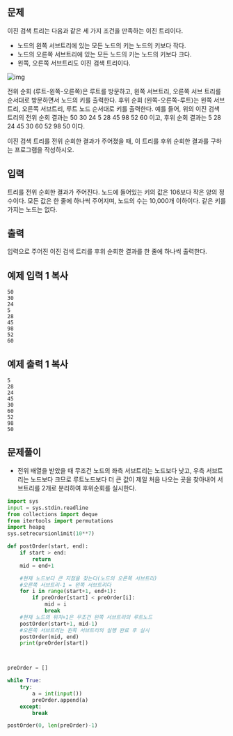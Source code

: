 ## 문제

이진 검색 트리는 다음과 같은 세 가지 조건을 만족하는 이진 트리이다.

- 노드의 왼쪽 서브트리에 있는 모든 노드의 키는 노드의 키보다 작다.
- 노드의 오른쪽 서브트리에 있는 모든 노드의 키는 노드의 키보다 크다.
- 왼쪽, 오른쪽 서브트리도 이진 검색 트리이다.

![img](https://onlinejudgeimages.s3-ap-northeast-1.amazonaws.com/upload/images/bsearchtree.png)

전위 순회 (루트-왼쪽-오른쪽)은 루트를 방문하고, 왼쪽 서브트리, 오른쪽 서브 트리를 순서대로 방문하면서 노드의 키를 출력한다. 후위 순회 (왼쪽-오른쪽-루트)는 왼쪽 서브트리, 오른쪽 서브트리, 루트 노드 순서대로 키를 출력한다. 예를 들어, 위의 이진 검색 트리의 전위 순회 결과는 50 30 24 5 28 45 98 52 60 이고, 후위 순회 결과는 5 28 24 45 30 60 52 98 50 이다.

이진 검색 트리를 전위 순회한 결과가 주어졌을 때, 이 트리를 후위 순회한 결과를 구하는 프로그램을 작성하시오.

## 입력

트리를 전위 순회한 결과가 주어진다. 노드에 들어있는 키의 값은 106보다 작은 양의 정수이다. 모든 값은 한 줄에 하나씩 주어지며, 노드의 수는 10,000개 이하이다. 같은 키를 가지는 노드는 없다.

## 출력

입력으로 주어진 이진 검색 트리를 후위 순회한 결과를 한 줄에 하나씩 출력한다.

## 예제 입력 1 복사

```
50
30
24
5
28
45
98
52
60
```

## 예제 출력 1 복사

```
5
28
24
45
30
60
52
98
50
```

## 문제풀이

- 전위 배열을 받았을 때 무조건 노드의 좌측 서브트리는 노드보다 낮고, 우측 서브트리는 노드보다 크므로 루트노드보다 더 큰 값이 제일 처음 나오는 곳을 찾아내어 서브트리를 2개로 분리하여 후위순회를 실시한다.

```python
import sys
input = sys.stdin.readline
from collections import deque
from itertools import permutations
import heapq
sys.setrecursionlimit(10**7)

def postOrder(start, end):
    if start > end:
        return
    mid = end+1

    #현재 노드보다 큰 지점을 찾는다(노드의 오른쪽 서브트리)
    #오른쪽 서브트리-1 = 왼쪽 서브트리다
    for i in range(start+1, end+1):
        if preOrder[start] < preOrder[i]:
            mid = i
            break
    #현재 노드의 위치+1은 무조건 왼쪽 서브트리의 루트노드
    postOrder(start+1, mid-1)
    #오른쪽 서브트리는 왼쪽 서브트리의 실행 완료 후 실시
    postOrder(mid, end)
    print(preOrder[start])



preOrder = []

while True:
    try:
        a = int(input())
        preOrder.append(a)
    except:
        break

postOrder(0, len(preOrder)-1)
```

